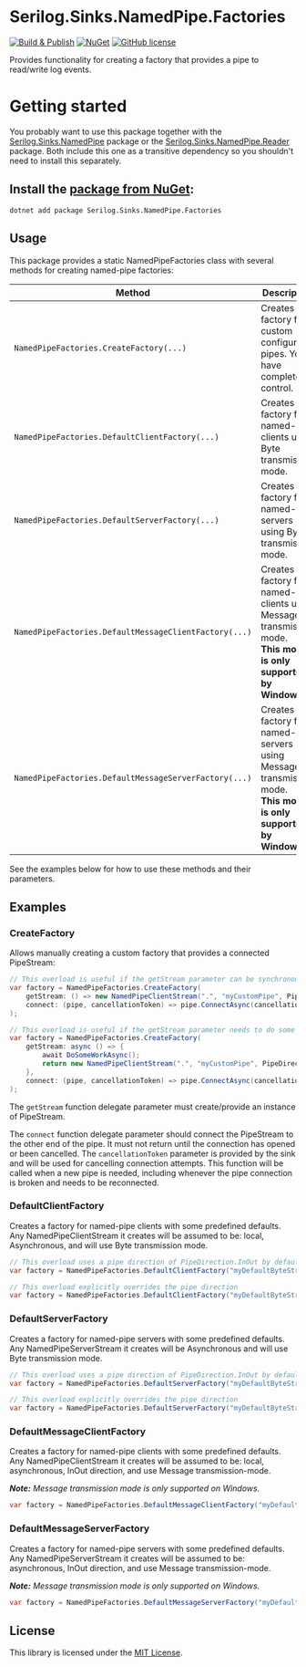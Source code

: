 # Serilog.Sinks.NamedPipe.Factories

[![Build & Publish](https://github.com/lethek/Serilog.Sinks.NamedPipe/actions/workflows/dotnet.yml/badge.svg)](https://github.com/lethek/Serilog.Sinks.NamedPipe/actions/workflows/dotnet.yml)
[![NuGet](https://img.shields.io/nuget/v/Serilog.Sinks.NamedPipe.Factories.svg)](https://www.nuget.org/packages/Serilog.Sinks.NamedPipe.Factories)
[![GitHub license](https://img.shields.io/github/license/lethek/Serilog.Sinks.NamedPipe)](https://github.com/lethek/Serilog.Sinks.NamedPipe/blob/master/LICENSE)

Provides functionality for creating a factory that provides a pipe to read/write log events.

# Getting started

You probably want to use this package together with the [Serilog.Sinks.NamedPipe](https://www.nuget.org/packages/Serilog.Sinks.NamedPipe) package
or the [Serilog.Sinks.NamedPipe.Reader](https://www.nuget.org/packages/Serilog.Sinks.NamedPipe.Reader) package.
Both include this one as a transitive dependency so you shouldn't need to install this separately.

## Install the [package from NuGet](https://www.nuget.org/packages/Serilog.Sinks.NamedPipe.Factories):

```
dotnet add package Serilog.Sinks.NamedPipe.Factories
```

## Usage

This package provides a static NamedPipeFactories class with several methods for creating named-pipe factories:

| Method                                                | Description                                                                                                           |
|-------------------------------------------------------|-----------------------------------------------------------------------------------------------------------------------|
| `NamedPipeFactories.CreateFactory(...)`               | Creates a factory for custom configured pipes. You have complete control.                                             |
| `NamedPipeFactories.DefaultClientFactory(...)`        | Creates a factory for named-pipe clients using Byte transmission mode.                                                |
| `NamedPipeFactories.DefaultServerFactory(...)`        | Creates a factory for named-pipe servers using Byte transmission mode.                                                |
| `NamedPipeFactories.DefaultMessageClientFactory(...)` | Creates a factory for named-pipe clients using Message transmission mode.<br/>**This mode is only supported by Windows.** |
| `NamedPipeFactories.DefaultMessageServerFactory(...)` | Creates a factory for named-pipe servers using Message transmission mode.<br/>**This mode is only supported by Windows.** |

See the examples below for how to use these methods and their parameters.

## Examples

### CreateFactory

Allows manually creating a custom factory that provides a connected PipeStream:

```csharp
// This overload is useful if the getStream parameter can be synchronous. The connect parameter is always async.
var factory = NamedPipeFactories.CreateFactory(
    getStream: () => new NamedPipeClientStream(".", "myCustomPipe", PipeDirection.Out, PipeOptions.Asynchronous),
    connect: (pipe, cancellationToken) => pipe.ConnectAsync(cancellationToken)
);
```

```csharp
// This overload is useful if the getStream parameter needs to do some asynchronous work. The connect parameter is always async.
var factory = NamedPipeFactories.CreateFactory(
    getStream: async () => {
        await DoSomeWorkAsync();
        return new NamedPipeClientStream(".", "myCustomPipe", PipeDirection.Out, PipeOptions.Asynchronous);
    },
    connect: (pipe, cancellationToken) => pipe.ConnectAsync(cancellationToken)
);
```

The `getStream` function delegate parameter must create/provide an instance of PipeStream.

The `connect` function delegate parameter should connect the PipeStream to the other end of the pipe. It must not return
until the connection has opened or been cancelled. The `cancellationToken` parameter is provided by the sink and will be
used for cancelling connection attempts. This function will be called when a new pipe is needed, including whenever the
pipe connection is broken and needs to be reconnected.


### DefaultClientFactory

Creates a factory for named-pipe clients with some predefined defaults.
Any NamedPipeClientStream it creates will be assumed to be: local, Asynchronous, and will use Byte transmission mode.

```csharp
// This overload uses a pipe direction of PipeDirection.InOut by default
var factory = NamedPipeFactories.DefaultClientFactory("myDefaultByteStreamPipe");
```

```csharp
// This overload explicitly overrides the pipe direction
var factory = NamedPipeFactories.DefaultClientFactory("myDefaultByteStreamPipe", PipeDirection.Out);
```


### DefaultServerFactory

Creates a factory for named-pipe servers with some predefined defaults. Any NamedPipeServerStream it creates will be
Asynchronous and will use Byte transmission mode.

```csharp
// This overload uses a pipe direction of PipeDirection.InOut by default
var factory = NamedPipeFactories.DefaultServerFactory("myDefaultByteStreamPipe");
```

```csharp
// This overload explicitly overrides the pipe direction
var factory = NamedPipeFactories.DefaultServerFactory("myDefaultByteStreamPipe", PipeDirection.In);
```


### DefaultMessageClientFactory

Creates a factory for named-pipe clients with some predefined defaults.
Any NamedPipeClientStream it creates will be assumed to be: local, asynchronous, InOut direction, and use Message transmission-mode.

***Note:** Message transmission mode is only supported on Windows.*

```csharp
var factory = NamedPipeFactories.DefaultMessageClientFactory("myDefaultMessageStreamPipe");
```


### DefaultMessageServerFactory

Creates a factory for named-pipe servers with some predefined defaults.
Any NamedPipeServerStream it creates will be assumed to be: asynchronous, InOut direction, and use Message transmission-mode.

***Note:** Message transmission mode is only supported on Windows.*

```csharp
var factory = NamedPipeFactories.DefaultMessageServerFactory("myDefaultMessageStreamPipe");
```


## License

This library is licensed under the [MIT License](https://opensource.org/licenses/MIT).
